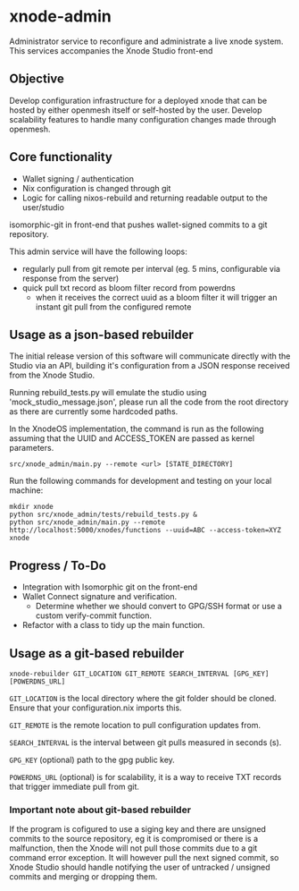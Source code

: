 # xnode-admin
Administrator service to reconfigure and administrate a live xnode system. This services accompanies the Xnode Studio front-end 

## Objective
Develop configuration infrastructure for a deployed xnode that can be hosted by either openmesh itself or self-hosted by the user.
Develop scalability features to handle many configuration changes made through openmesh.

## Core functionality
* Wallet signing / authentication
* Nix configuration is changed through git 
* Logic for calling nixos-rebuild and returning readable output to the user/studio

isomorphic-git in front-end that pushes wallet-signed commits to a git repository.

This admin service will have the following loops:
* regularly pull from git remote per interval (eg. 5 mins, configurable via response from the server)
* quick pull txt record as bloom filter record from powerdns 
    * when it receives the correct uuid as a bloom filter it will trigger an instant git pull from the configured remote

## Usage as a json-based rebuilder
The initial release version of this software will communicate directly with the Studio via an API, building it's configuration from a JSON response received from the Xnode Studio.

Running rebuild_tests.py will emulate the studio using 'mock_studio_message.json', please run all the code from the root directory as there are currently some hardcoded paths.

In the XnodeOS implementation, the command is run as the following assuming that the UUID and ACCESS_TOKEN are passed as kernel parameters.

`src/xnode_admin/main.py --remote <url> [STATE_DIRECTORY]`

Run the following commands for development and testing on your local machine:

```
mkdir xnode
python src/xnode_admin/tests/rebuild_tests.py &
python src/xnode_admin/main.py --remote http://localhost:5000/xnodes/functions --uuid=ABC --access-token=XYZ xnode
```

## Progress / To-Do
* Integration with Isomorphic git on the front-end
* Wallet Connect signature and verification.
    * Determine whether we should convert to GPG/SSH format or use a custom verify-commit function.
* Refactor with a class to tidy up the main function.

## Usage as a git-based rebuilder
` xnode-rebuilder GIT_LOCATION GIT_REMOTE SEARCH_INTERVAL [GPG_KEY] [POWERDNS_URL] `

`GIT_LOCATION` is the local directory where the git folder should be cloned. Ensure that your configuration.nix imports this.

`GIT_REMOTE` is the remote location to pull configuration updates from.

`SEARCH_INTERVAL` is the interval between git pulls measured in seconds (s).

`GPG_KEY` (optional) path to the gpg public key.

`POWERDNS_URL` (optional) is for scalability, it is a way to receive TXT records that trigger immediate pull from git.

### Important note about git-based rebuilder
If the program is cofigured to use a siging key and there are unsigned commits to the source repository, eg it is compromised or there is a malfunction, then the Xnode will not pull those commits due to a git command error exception. It will however pull the next signed commit, so Xnode Studio should handle notifying the user of untracked / unsigned commits and merging or dropping them.